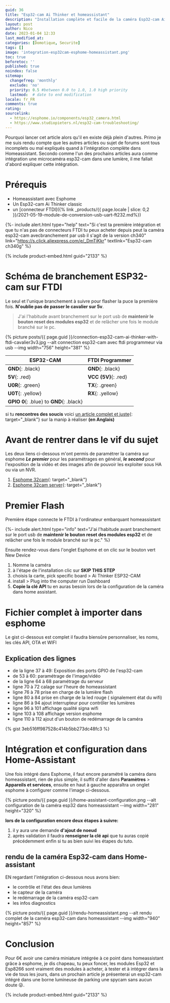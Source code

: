 ```yaml
---
guid: 36
title: "Esp32-cam Ai Thinker et homeassistant"
description: "Installation complète et facile de la caméra Esp32-cam Ai-thinker dans homeassistant via esphome"
layout: post
author: Nico
date: 2023-01-04 12:33
last_modified_at: 
categories: [Domotique, Securite]
tags: []
image: 'integration-esp32cam-esphome-homeassistant.png'
toc: true
beforetoc: ''
published: true
noindex: false
sitemap:
  changefreq: 'monthly'
  exclude: 'no'
  priority: 0.5 #between 0.0 to 1.0, 1.0 high priority
  lastmod:  # date to end modification
locale: fr_FR
comments: true
rating:  
sourcelink:
  - https://esphome.io/components/esp32_camera.html
  - https://www.studiopieters.nl/esp32-cam-troubleshooting/
---
```


Pourquoi lancer cet article alors qu'il en existe déjà plein d'autres. Primo je me suis rendu compte que les autres articles ou sujet de forums sont tous incomplets ou mal expliqués quand à l'intégration complète dans Homeassistant. Secondo comme l'un des prochains articles aura comme intégration une microcaméra esp32-cam dans une lumière, il me fallait d'abord expliquer cette intégration.

# Prérequis
- Homeassistant avec Esphome
- Un Esp32-cam Ai Thinker classic
- un [connecteur FTDI]({% link _products/{{ page.locale | slice: 0,2 }}/2021-05-19-module-de-conversion-usb-uart-ft232.md%})

{%- include alert.html type="help" text="Si c'est ta première intégration et que tu n'as pas de connecteurs FTDI tu peux acheter depuis peut la caméra esp32-cam avecbranchement par usb il s'agit de la version ch340" link="https://s.click.aliexpress.com/e/_DmTiKkr" textlink="Esp32-cam ch340g" %}

{% include product-embed.html guid="2133" %}

# Schéma de branchement ESP32-cam sur FTDI

Le seul et l'unique branchement à suivre pour flasher la puce la première fois. **N'oublie pas de passer le cavalier sur 5v**.
> J'ai l'habitude avant branchement sur le port usb de **maintenir le bouton reset des modules esp32** et de relâcher une fois le module branché sur le pc.

{% picture posts/{{ page.guid }}/connection-esp32-cam-ai-thinker-with-ftdi-cavalier3v3.jpg --alt connection esp32-cam avec ftdi programmeur via usb --img width="756" height="381" %}

|ESP32-CAM|FTDI Programmer|
|---------|---------------|
|**GND**{: .black}|**GND**{: .black}|
|**5V**{: .red}|**VCC (5V)**{: .red}|
|**U0R**{: .green}|**TX**{: .green}|
|**U0T**{: .yellow}|**RX**{: .yellow}|
|**GPIO 0**{: .blue} to **GND**{: .black}||

si tu **rencontres des soucis** voici [un article complet et juste](https://www.studiopieters.nl/esp32-cam-troubleshooting/){: target="_blank"} sur la manip à réaliser **(en Anglais)**

# Avant de rentrer dans le vif du sujet

Les deux liens ci-dessous m'ont permis de paramétrer la caméra sur esphome
***Le premier*** pour les paramétrages en général, ***le second*** pour l'exposition de la vidéo et des images afin de pouvoir les exploiter sous HA ou via un NVR.

1. [Esphome 32cam](https://esphome.io/components/esp32_camera.html){: target="_blank"}
2. [Esphome 32cam server](https://esphome.io/components/esp32_camera_web_server.html){: target="_blank"}

# Premier Flash

Première étape connecte le FTDI à l'ordinateur embarquant homeassistant

{%- include alert.html type="info" text="J'ai l'habitude avant branchement sur le port usb de <b>maintenir le bouton reset des modules esp32</b> et de relâcher une fois le module branché sur le pc." %}

Ensuite rendez-vous dans l'onglet Esphome et on clic sur le bouton vert New Device
1. Nomme la caméra
2. à l'étape de l'installation clic sur **SKIP THIS STEP**
3. choisis la carte, pick specific board > Ai Thinker ESP32-CAM
4. install > Plug into the computer run Dashboard
5. **Copie la clé API** tu en auras besoin lors de la configuration de la caméra dans home assistant.

# Fichier complet à importer dans esphome

Le gist ci-dessous est complet il faudra biensûre personnaliser, les noms, les clés API, OTA et WIFI

## Explication des lignes

- de la ligne 37 à 49: Exposition des ports GPIO de l'esp32-cam
- de 53 à 60: paramétrage de l'image/vidéo
- de la ligne 64 à 68 paramétrage du serveur
- ligne 70 à 72 calage sur l'heure de homeassistant
- ligne 76 à 78 prise en charge de la lumière flash
- ligne 80 à 84 prise en charge de la led rouge ( signalement état du wifi)
- ligne 86 à 94 ajout interrupteur pour contrôler les lumières
- ligne 96 à 101 affichage qualité signa wifi
- ligne 103 à 108 affichage version esphome
- ligne 110 à 112 ajout d'un bouton de redémarrage de la caméra

{% gist 3eb516ff987528c414b5bb273dc48fc3 %}

# Intégration et configuration dans Home-Assistant

Une fois intégré dans Esphome, il faut encore paramétré la caméra dans homeassistant, rien de plus simple, il suffit d'aller dans **Paramètres** > **Appareils et services**, ensuite en haut à gauche apparaîtra un onglet esphome à configurer comme l'image ci-dessous.

{% picture posts/{{ page.guid }}/home-assistant-configuration.png --alt configuration de la caméra esp32 dans homeassistant --img width="281" height="320" %}

**lors de la configuration encore deux étapes à suivre:**

1. il y aura une demande **d'ajout de noeud**
2. après validation il faudra **renseigner la clé api** que tu auras copié précédemment enfin si tu as bien suivi les étapes du tuto.

## rendu de la caméra Esp32-cam dans Home-assistant

EN regardant l'intégration ci-dessous nous avons bien:

- le contrôle et l'état des deux lumières
- le capteur de la caméra
- le redémarrage de la caméra esp32-cam
- les infos diagnostics

{% picture posts/{{ page.guid }}/rendu-homeassistant.png --alt rendu complet de la caméra esp32-cam dans homeassistant --img width="940" height="857" %}

# Conclusion

Pour 6€ avoir une caméra miniature intégrée à ce point dans homeassistant grâce à esphome, je dis chapeau, tu peux foncer, les modules Esp32 et Esp8266 sont vraiment des modules à acheter, à tester et à intégrer dans la vie de tous les jours, dans un prochain article je présenterai un esp32-cam intégré dans une borne lumineuse de parking une spycam sans aucun doute 😜.


{% include product-embed.html guid="2133" %}

